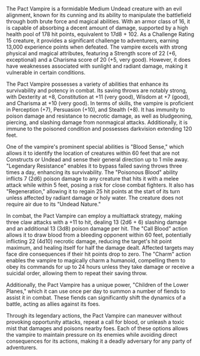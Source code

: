 The Pact Vampire is a formidable Medium Undead creature with an evil alignment, known for its cunning and its ability to manipulate the battlefield through both brute force and magical abilities. With an armor class of 16, it is capable of absorbing a decent amount of damage, supported by a high health pool of 178 hit points, equivalent to 17d8 + 102. As a Challenge Rating 15 creature, it provides a significant challenge to adventurers, earning 13,000 experience points when defeated. The vampire excels with strong physical and magical attributes, featuring a Strength score of 22 (+6, exceptional) and a Charisma score of 20 (+5, very good). However, it does have weaknesses associated with sunlight and radiant damage, making it vulnerable in certain conditions.

The Pact Vampire possesses a variety of abilities that enhance its survivability and potency in combat. Its saving throws are notably strong, with Dexterity at +8, Constitution at +11 (very good), Wisdom at +7 (good), and Charisma at +10 (very good). In terms of skills, the vampire is proficient in Perception (+7), Persuasion (+10), and Stealth (+8). It has immunity to poison damage and resistance to necrotic damage, as well as bludgeoning, piercing, and slashing damage from nonmagical attacks. Additionally, it is immune to the poisoned condition and possesses darkvision extending 120 feet.

One of the vampire's prominent special abilities is "Blood Sense," which allows it to identify the location of creatures within 60 feet that are not Constructs or Undead and sense their general direction up to 1 mile away. "Legendary Resistance" enables it to bypass failed saving throws three times a day, enhancing its survivability. The "Poisonous Blood" ability inflicts 7 (2d6) poison damage to any creature that hits it with a melee attack while within 5 feet, posing a risk for close combat fighters. It also has "Regeneration," allowing it to regain 25 hit points at the start of its turn unless affected by radiant damage or holy water. The creature does not require air due to its "Undead Nature."

In combat, the Pact Vampire can employ a multiattack strategy, making three claw attacks with a +11 to hit, dealing 13 (2d6 + 6) slashing damage and an additional 13 (3d8) poison damage per hit. The "Call Blood" action allows it to draw blood from a bleeding opponent within 60 feet, potentially inflicting 22 (4d10) necrotic damage, reducing the target's hit point maximum, and healing itself for half the damage dealt. Affected targets may face dire consequences if their hit points drop to zero. The "Charm" action enables the vampire to magically charm a humanoid, compelling them to obey its commands for up to 24 hours unless they take damage or receive a suicidal order, allowing them to repeat their saving throw.

Additionally, the Pact Vampire has a unique power, "Children of the Lower Planes," which it can use once per day to summon a number of fiends to assist it in combat. These fiends can significantly shift the dynamics of a battle, acting as allies against its foes.

Through its legendary actions, the Pact Vampire can maneuver without provoking opportunity attacks, repeat a call for blood, or unleash a toxic mist that damages and poisons nearby foes. Each of these options allows the vampire to maintain pressure on its enemies while avoiding direct consequences for its actions, making it a deadly adversary for any party of adventurers.